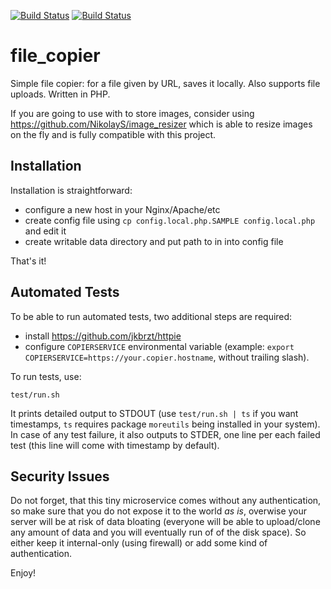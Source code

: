 [![Build Status](https://circleci.com/gh/NikolayS/file_copier/tree/release.svg?style=shield&circle-token=4b432d1b67214fd02a74294cb4c11ca482313d25)](https://circleci.com/gh/NikolayS/file_copier/tree/master)  [![Build Status](https://circleci.com/gh/NikolayS/file_copier.png?style=shield&circle-token=4b432d1b67214fd02a74294cb4c11ca482313d25)](https://circleci.com/gh/NikolayS/file_copier/tree/master)

# file_copier
Simple file copier: for a file given by URL, saves it locally. Also supports file uploads. Written in PHP.

If you are going to use with to store images, consider using https://github.com/NikolayS/image_resizer which is able to resize images on the fly and is fully compatible with this project.

## Installation
Installation is straightforward:
* configure a new host in your Nginx/Apache/etc
* create config file using `cp config.local.php.SAMPLE config.local.php` and edit it
* create writable data directory and put path to in into config file

That's it!

## Automated Tests
To be able to run automated tests, two additional steps are required:
* install https://github.com/jkbrzt/httpie
* configure `COPIERSERVICE` environmental variable (example: `export COPIERSERVICE=https://your.copier.hostname`, without trailing slash).

To run tests, use:
```
test/run.sh
``` 

It prints detailed output to STDOUT (use `test/run.sh | ts` if you want timestamps, `ts` requires package `moreutils` being installed in your system). In case of any test failure, it also outputs to STDER, one line per each failed test (this line will come with timestamp by default).

## Security Issues
Do not forget, that this tiny microservice comes without any authentication, so make sure that you do not expose it to the world *as is*, overwise your server will be at risk of data bloating (everyone will be able to upload/clone any amount of data and you will eventually run of of the disk space). So either keep it internal-only (using firewall) or add some kind of authentication.

Enjoy!
